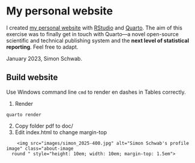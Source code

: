 # My personal website

I created [my personal website](https://schw4b.github.io/) with [RStudio](https://posit.co/downloads/) and [Quarto](https://quarto.org/docs/websites/). The aim of this exercise was to finally get in touch with Quarto&mdash;a novel open-source scientific and technical publishing system and the **next level of statistical reporting**. Feel free to adapt.

January 2023, Simon Schwab.

## Build website

Use Windows command line `cmd` to render en dashes in Tables correctly.

1. Render

```
quarto render
```

2. Copy folder pdf to doc/
3. Edit index.html to change margin-top

```
    <img src="images/simon_2025-400.jpg" alt="Simon Schwab's profile image" class="about-image
  round " style="height: 10em; width: 10em; margin-top: 1.5em">
```
